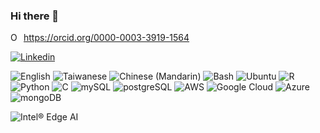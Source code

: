 ### Hi there 👋

<div itemscope itemtype="https://schema.org/Person"><a itemprop="sameAs" content="https://orcid.org/0000-0003-3919-1564" href="https://orcid.org/0000-0003-3919-1564" target="orcid.widget" rel="me noopener noreferrer" style="vertical-align:top;"><img src="https://orcid.org/sites/default/files/images/orcid_16x16.png" style="width:1em;margin-right:.5em;" alt="ORCID iD icon">https://orcid.org/0000-0003-3919-1564</a></div>

[![Linkedin](https://img.shields.io/badge/linkedin-Mingze%20(Rico)%20Huang-blue)](https://www.linkedin.com/in/mingze-rico-huang-a7986b21a/)

![English](https://img.shields.io/badge/English-proficient-green)
![Taiwanese](https://img.shields.io/badge/Taiwanese-native-brightgreen)
![Chinese (Mandarin)](https://img.shields.io/badge/Chinese%20(Mandarin)-native-green)
![Bash](https://img.shields.io/badge/Bash-000000?style=flat&logo=gnu&logoColor=white)
![Ubuntu](https://img.shields.io/badge/Ubuntu-E95420??style=flat&logo=ubuntu&logoColor=white)
![R](https://img.shields.io/badge/R-276DC3??style=flat&logo=r&logoColor=white)
![Python](https://img.shields.io/badge/Python-14354C?style=flat&logo=python&logoColor=white)
![C](https://img.shields.io/badge/C-00599C??style=flat&logo=c&logoColor=white)
![mySQL](https://img.shields.io/badge/MySQL-00000F??style=flat&logo=mysql&logoColor=white)
![postgreSQL](https://img.shields.io/badge/PostgreSQL-316192??style=flat&logo=postgresql&logoColor=white)
![AWS](https://img.shields.io/badge/Amazon_AWS-232F3E??style=flat&logo=amazon-aws&logoColor=white)
![Google Cloud](https://img.shields.io/badge/Google_Cloud-4285F4??style=flat&logo=google-cloud&logoColor=white)
![Azure](https://img.shields.io/badge/Microsoft_Azure-0089D6??style=flat&logo=microsoft-azure&logoColor=white)
![mongoDB](https://img.shields.io/badge/MongoDB-4EA94B??style=flat&logo=mongodb&logoColor=white)

![Intel® Edge AI](https://img.shields.io/badge/Intel®Edge-0071C5?style=flat&logo=intel&logoColor=white)

<!--
**mingzehuang/mingzehuang** is a ✨ _special_ ✨ repository because its `README.md` (this file) appears on your GitHub profile.

Here are some ideas to get you started:

- 🔭 I’m currently working on R and Python package development.
- 🌱 I’m currently learning data processing and machine learning.
- 👯 I’m looking to collaborate on any project associated with big data, machine learning and AI (drone programming).
- 💬 Ask me about ...
- 📫 How to reach me: ...
- 😄 Pronouns: ...
- ⚡ Fun fact: ...
-->
              
